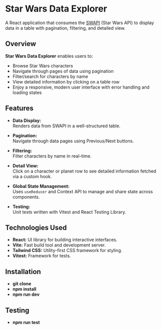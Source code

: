 # Star Wars Data Explorer

A React application that consumes the [SWAPI](https://swapi.dev/) (Star Wars API) to display data in a table with pagination, filtering, and detailed view.

## Overview

**Star Wars Data Explorer** enables users to:

- Browse Star Wars characters
- Navigate through pages of data using pagination
- Filter/search for characters by name
- View detailed information by clicking on a table row
- Enjoy a responsive, modern user interface with error handling and loading states

## Features

- **Data Display:**  
  Renders data from SWAPI in a well-structured table.

- **Pagination:**  
  Navigate through data pages using Previous/Next buttons.

- **Filtering:**  
  Filter characters by name in real-time.

- **Detail View:**  
  Click on a character or planet row to see detailed information fetched via a custom hook.

- **Global State Management:**  
  Uses `useReducer` and Context API to manage and share state across components.

- **Testing:**  
  Unit tests written with Vitest and React Testing Library.

## Technologies Used

- **React:** UI library for building interactive interfaces.
- **Vite:** Fast build tool and development server.
- **Tailwind CSS:** Utility-first CSS framework for styling.
- **Vitest:** Framework for tests.

## Installation

- **git clone**
- **npm install**
- **npm run dev**

## Testing

- **npm run test**

